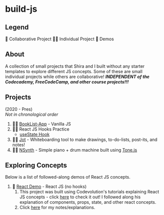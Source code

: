 # build-js

## Legend 
🤝 Collaborative Project 
👋🏽 Individual Project
📝 Demos

## About
A collection of small projects that Shira and I built without any starter templates to explore different JS concepts. Some of these are small individual projects while others are collaborative! 
***INDEPENDENT of the Codecademy, FreeCodeCamp, and other course projects!!!***


## Projects 
(2020 - Pres)  
_Not in chronological order_
1. 👋🏽 [BookList-App](https://codesandbox.io/s/booklist-4s2rw?file=/src/index.js) - Vanilla JS
2. 👋🏽 React JS Hooks Practice
    - [useState Hook](https://codesandbox.io/s/react-hooks-practice-n4ms9?file=/src/components/toDoListApps/hookTodo.js)
3. 👋🏽 [Jot](https://github.com/akshara-sun/jot) - Whiteboarding tool to make drawings, to-do-lists, post-its, and notes!
4. 👋🏽 [NSynth](https://github.com/akshara-sun/nsynth) - Simple piano + drum machine built using [Tone.js](https://tonejs.github.io/)

## Exploring Concepts
Below is a list of followed-along demos of React JS concepts.
1. 📝 [React Demo](https://codesandbox.io/s/react-demo-z9s0l?file=/About.md) - React JS (no hooks)
    1. This project was built using Codevolution's tutorials explaining React JS concepts - click [here](https://www.youtube.com/watch?v=QFaFIcGhPoM&list=PLC3y8-rFHvwgg3vaYJgHGnModB54rxOk3) to check it out! I followed along his explanation of components, props, state, and other react concepts.
    2. Click [here](https://seasoned-anemone-19f.notion.site/React-JS-Things-to-Remember-2213ee8df7b24bb3a0e93772bf2e812c) for my notes/explanations.
